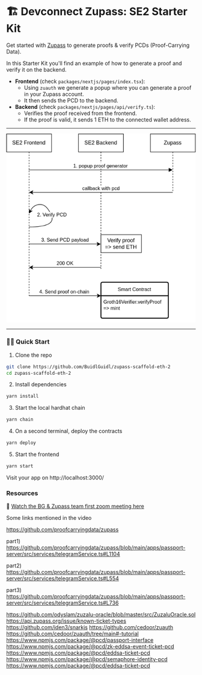 # 🏗 Devconnect Zupass: SE2 Starter Kit

Get started with [Zupass](https://github.com/proofcarryingdata/zupass) to generate proofs & verify PCDs (Proof-Carrying Data).

In this Starter Kit you'll find an example of how to generate a proof and verify it on the backend.
- **Frontend** (check `packages/nextjs/pages/index.tsx`):
  - Using `zuauth` we generate a popup where you can generate a proof in your Zupass account.
  - It then sends the PCD to the backend.
- **Backend** (check `packages/nextjs/pages/api/verify.ts`):
  - Verifies the proof received from the frontend.
  - If the proof is valid, it sends 1 ETH to the connected wallet address.

---

![Workflow](.github/img/workflow.png)

---

### 🏃‍♀️ Quick Start

1. Clone the repo
```bash
git clone https://github.com/BuidlGuidl/zupass-scaffold-eth-2
cd zupass-scaffold-eth-2
```

2. Install dependencies
```bash
yarn install
```

3. Start the local hardhat chain
```bash
yarn chain
```

4. On a second terminal, deploy the contracts
```bash
yarn deploy
```

5. Start the frontend
```bash
yarn start
```

Visit your app on http://localhost:3000/

### Resources

🎥 [Watch the BG & Zupass team first zoom meeting here](https://youtu.be/kwACdt3gRms)


Some links mentioned in the video

https://github.com/proofcarryingdata/zupass

part1)
https://github.com/proofcarryingdata/zupass/blob/main/apps/passport-server/src/services/telegramService.ts#L1104

part2)
https://github.com/proofcarryingdata/zupass/blob/main/apps/passport-server/src/services/telegramService.ts#L554

part3)
https://github.com/proofcarryingdata/zupass/blob/main/apps/passport-server/src/services/telegramService.ts#L736

https://github.com/odyslam/zuzalu-oracle/blob/master/src/ZuzaluOracle.sol
https://api.zupass.org/issue/known-ticket-types
https://github.com/iden3/snarkjs
https://github.com/cedoor/zuauth
https://github.com/cedoor/zuauth/tree/main#-tutorial
https://www.npmjs.com/package/@pcd/passport-interface
https://www.npmjs.com/package/@pcd/zk-eddsa-event-ticket-pcd
https://www.npmjs.com/package/@pcd/eddsa-ticket-pcd
https://www.npmjs.com/package/@pcd/semaphore-identity-pcd
https://www.npmjs.com/package/@pcd/eddsa-ticket-pcd

